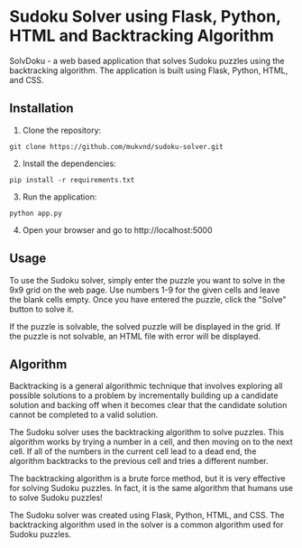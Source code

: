 # Sudoku Solver using Flask, Python, HTML and Backtracking Algorithm

SolvDoku - a web based application that solves Sudoku puzzles using the backtracking algorithm. The application is built using Flask, Python, HTML, and CSS.

## Installation

1. Clone the repository:
```
git clone https://github.com/mukvnd/sudoku-solver.git
```

2. Install the dependencies:
```
pip install -r requirements.txt
```

3. Run the application:
```
python app.py
```

4. Open your browser and go to http://localhost:5000

## Usage

To use the Sudoku solver, simply enter the puzzle you want to solve in the 9x9 grid on the web page. Use numbers 1-9 for the given cells and leave the blank cells empty. Once you have entered the puzzle, click the "Solve" button to solve it.

If the puzzle is solvable, the solved puzzle will be displayed in the grid. If the puzzle is not solvable, an HTML file with error will be displayed.

## Algorithm

Backtracking is a general algorithmic technique that involves exploring all possible solutions to a problem by incrementally building up a candidate solution and backing off when it becomes clear that the candidate solution cannot be completed to a valid solution.

The Sudoku solver uses the backtracking algorithm to solve puzzles. This algorithm works by trying a number in a cell, and then moving on to the next cell. If all of the numbers in the current cell lead to a dead end, the algorithm backtracks to the previous cell and tries a different number.

The backtracking algorithm is a brute force method, but it is very effective for solving Sudoku puzzles. In fact, it is the same algorithm that humans use to solve Sudoku puzzles!


The Sudoku solver was created using Flask, Python, HTML, and CSS. The backtracking algorithm used in the solver is a common algorithm used for Sudoku puzzles.
